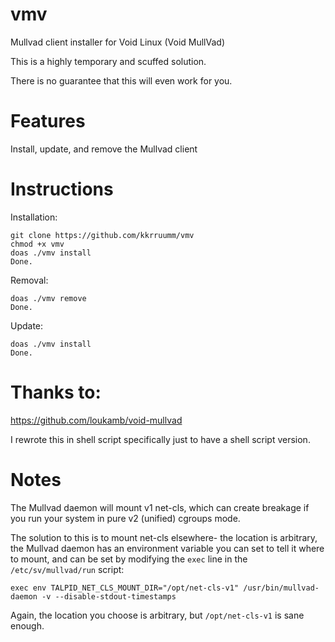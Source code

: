 # vmv
Mullvad client installer for Void Linux (Void MullVad)

This is a highly temporary and scuffed solution.

There is no guarantee that this will even work for you.

# Features
Install, update, and remove the Mullvad client

# Instructions

Installation:
```
git clone https://github.com/kkrruumm/vmv
chmod +x vmv
doas ./vmv install
Done.
```

Removal:
```
doas ./vmv remove
Done.
```

Update:
```
doas ./vmv install
Done.
```

# Thanks to:
https://github.com/loukamb/void-mullvad

I rewrote this in shell script specifically just to have a shell script version.

# Notes

The Mullvad daemon will mount v1 net-cls, which can create breakage if you run your system in pure v2 (unified) cgroups mode.

The solution to this is to mount net-cls elsewhere- the location is arbitrary, the Mullvad daemon has an environment variable you can set to tell it where to mount, and can be set by modifying the ``exec`` line in the ``/etc/sv/mullvad/run`` script:

``exec env TALPID_NET_CLS_MOUNT_DIR="/opt/net-cls-v1" /usr/bin/mullvad-daemon -v --disable-stdout-timestamps``

Again, the location you choose is arbitrary, but ``/opt/net-cls-v1`` is sane enough.
